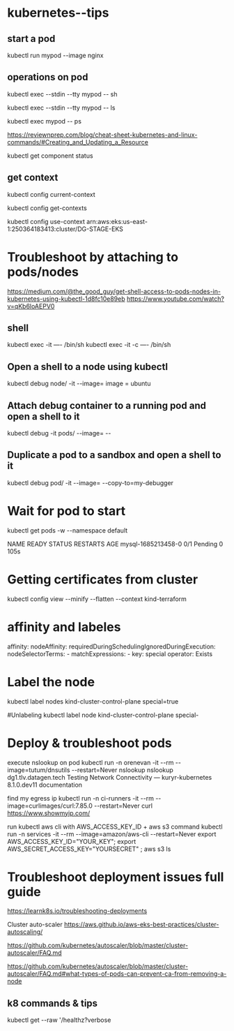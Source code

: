 # kubernetes--tips

## start a pod 
kubectl run mypod --image nginx

## operations on pod
kubectl exec --stdin --tty mypod -- sh

kubectl exec --stdin --tty mypod -- ls

kubectl exec  mypod -- ps 

https://reviewnprep.com/blog/cheat-sheet-kubernetes-and-linux-commands/#Creating_and_Updating_a_Resource

kubectl get component status

## get context 

kubectl config current-context


kubectl config get-contexts


kubectl config use-context arn:aws:eks:us-east-1:250364183413:cluster/DG-STAGE-EKS


# Troubleshoot by attaching to pods/nodes 
https://medium.com/@the_good_guy/get-shell-access-to-pods-nodes-in-kubernetes-using-kubectl-1d8fc10e89eb
https://www.youtube.com/watch?v=qKb6loAEPV0

##  shell 
kubectl exec -it <pod-name> —- /bin/sh
kubectl exec -it <pod-name> -c <container-name> —- /bin/sh

## Open a shell to a node using kubectl
kubectl debug node/<node-name> -it --image=<image name>
image = ubuntu 

## Attach debug container to a running pod and open a shell to it
kubectl debug -it pods/<podname> --image=<image-name> -- <command>

## Duplicate a pod to a sandbox and open a shell to it
kubectl debug pod/<pod-name> -it --image=<image-name> --copy-to=my-debugger


# Wait for pod to start 
kubectl get pods -w --namespace default

NAME                 READY   STATUS    RESTARTS   AGE
mysql-1685213458-0   0/1     Pending   0          105s


# Getting certificates from cluster 

kubectl config view --minify --flatten --context kind-terraform


# affinity and labeles 

affinity:
    nodeAffinity:
      requiredDuringSchedulingIgnoredDuringExecution:
        nodeSelectorTerms:
          - matchExpressions:
              - key: special
                operator: Exists
                
                
# Label the node 
kubectl label nodes kind-cluster-control-plane  special=true

#Unlabeling 
kubectl label node kind-cluster-control-plane special-

#  Deploy & troubleshoot pods 
execute nslookup on pod
kubectl run -n orenevan -it --rm --image=tutum/dnsutils --restart=Never nslookup nslookup dg1.tlv.datagen.tech
Testing Network Connectivity — kuryr-kubernetes 8.1.0.dev11 documentation
 
find my egress ip
kubectl run -n ci-runners -it --rm --image=curlimages/curl:7.85.0  --restart=Never curl https://www.showmyip.com/
 
run kubectl aws cli with AWS_ACCESS_KEY_ID + aws s3 command
kubectl run -n services -it --rm --image=amazon/aws-cli --restart=Never export AWS_ACCESS_KEY_ID="YOUR_KEY"; export AWS_SECRET_ACCESS_KEY="YOURSECRET" ; aws s3 ls
 


# Troubleshoot deployment issues full guide
https://learnk8s.io/troubleshooting-deployments

Cluster auto-scaler 
https://aws.github.io/aws-eks-best-practices/cluster-autoscaling/

https://github.com/kubernetes/autoscaler/blob/master/cluster-autoscaler/FAQ.md

https://github.com/kubernetes/autoscaler/blob/master/cluster-autoscaler/FAQ.md#what-types-of-pods-can-prevent-ca-from-removing-a-node

## k8 commands & tips 

kubectl get --raw '/healthz?verbose





